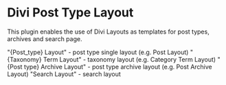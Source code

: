 # Divi Post Type Layout

This plugin enables the use of Divi Layouts as templates for post types, archives and search page.

"{Post_type} Layout" - post type single layout (e.g. Post Layout)
"{Taxonomy} Term Layout" - taxonomy layout (e.g. Category Term Layout)
"{Post type} Archive Layout" - post type archive layout (e.g. Post Archive Layout)
"Search Layout" - search layout